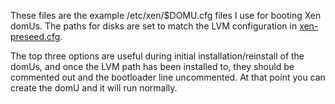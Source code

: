 These files are the example /etc/xen/$DOMU.cfg files I use for booting Xen domUs.  The paths for disks are set to
match the LVM configuration in [xen-preseed.cfg](tftp/xen-preseed.cfg).  

The top three options are useful during initial installation/reinstall of the domUs, and once the LVM path has been 
installed to, they should be commented out and the bootloader line uncommented.  At that point you can create the 
domU and it will run normally.

